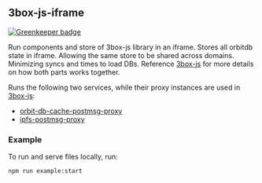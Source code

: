 ## 3box-js-iframe

[![Greenkeeper badge](https://badges.greenkeeper.io/3box/3box-js-iframe.svg)](https://greenkeeper.io/)

Run components and store of 3box-js library in an iframe. Stores all orbitdb state in iframe. Allowing the same store to be shared across domains. Minimizing syncs and times to load DBs. Reference [3box-js](https://github.com/uport-project/3box-js) for more details on how both parts works together.

Runs the following two services, while their proxy instances are used in [3box-js](https://github.com/uport-project/3box-js):
* [orbit-db-cache-postmsg-proxy](https://github.com/3box/orbit-db-cache-postmsg-proxy)
* [ipfs-postmsg-proxy](https://github.com/ipfs-shipyard/ipfs-postmsg-proxy)

### Example

To run and serve files locally, run:

```bash
npm run example:start
```
